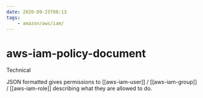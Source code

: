 ```yaml
---
date: 2020-09-25T08:13
tags:
    - amazon/aws/iam/
---
```


# aws-iam-policy-document


Technical

JSON formatted gives permissions to [[aws-iam-user]] / [[aws-iam-group]] / [[aws-iam-role]] describing what they are allowed to do.



